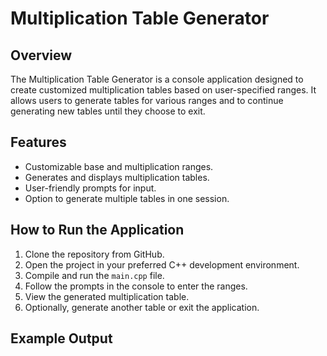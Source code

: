 # Multiplication Table Generator

## Overview
The Multiplication Table Generator is a console application designed to create customized multiplication tables based on user-specified ranges. It allows users to generate tables for various ranges and to continue generating new tables until they choose to exit.

## Features
- Customizable base and multiplication ranges.
- Generates and displays multiplication tables.
- User-friendly prompts for input.
- Option to generate multiple tables in one session.

## How to Run the Application
1. Clone the repository from GitHub.
2. Open the project in your preferred C++ development environment.
3. Compile and run the `main.cpp` file.
4. Follow the prompts in the console to enter the ranges.
5. View the generated multiplication table.
6. Optionally, generate another table or exit the application.

## Example Output
